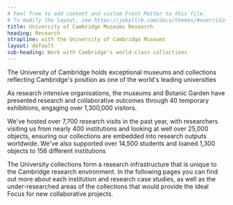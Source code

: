 ```yaml
---
# Feel free to add content and custom Front Matter to this file.
# To modify the layout, see https://jekyllrb.com/docs/themes/#overriding-theme-defaults
title: University of Cambridge Museums Research
heading: Research
strapline: with the University of Cambridge Museums
layout: default
sub-heading: Work with Cambridge's world-class collections
---
```

The University of Cambridge holds exceptional museums and collections
reflecting Cambridge's position as one of the world's leading universities

As research intensive organisations, the museums and Botanic Garden have
presented research and collaborative outcomes through 40 temporary
exhibitions, engaging over 1,300,000 visitors.

We've hosted over 7,700 research visits in the past year, with researchers visiting us from nearly 400 institutions and looking at well over 25,000 objects, ensuring our collections are embedded into research outputs worldwide. We've also supported over 14,500 students and loaned 1,300 objects to 156 different institutions

The University collections form a research infrastructure that is unique to the
Cambridge research environment. In the following pages you can find out
more about each institution and research case studies, as well as the
under-researched areas of the collections that would provide the ideal Focus
for new collaborative projects.
